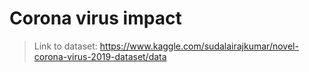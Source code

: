 # Corona virus impact

> Link to dataset:
https://www.kaggle.com/sudalairajkumar/novel-corona-virus-2019-dataset/data
